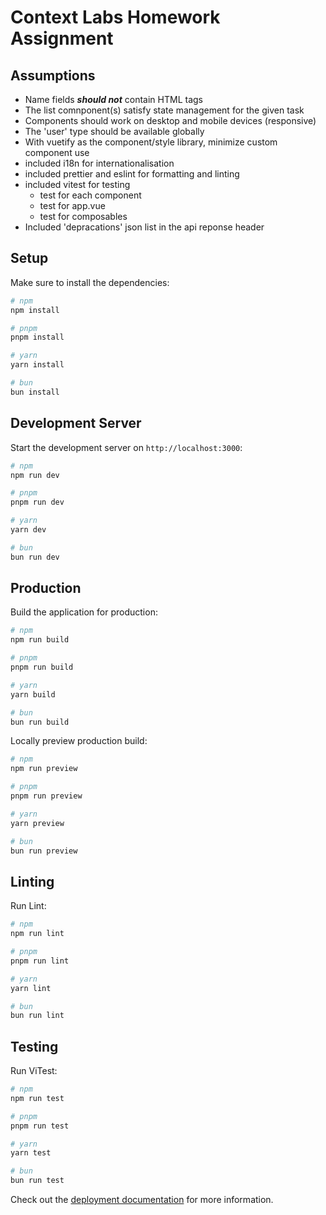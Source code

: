 # Context Labs Homework Assignment

## Assumptions

* Name fields ***should not*** contain HTML tags
* The list comnponent(s) satisfy state management for the given task
* Components should work on desktop and mobile devices (responsive)
* The 'user' type should be available globally
* With vuetify as the component/style library, minimize custom component use
* included i18n for internationalisation
* included prettier and eslint for formatting and linting
* included vitest for testing
  * test for each component
  * test for app.vue
  * test for composables
* Included 'depracations' json list in the api reponse header

## Setup

Make sure to install the dependencies:

```bash
# npm
npm install

# pnpm
pnpm install

# yarn
yarn install

# bun
bun install
```

## Development Server

Start the development server on `http://localhost:3000`:

```bash
# npm
npm run dev

# pnpm
pnpm run dev

# yarn
yarn dev

# bun
bun run dev
```

## Production

Build the application for production:

```bash
# npm
npm run build

# pnpm
pnpm run build

# yarn
yarn build

# bun
bun run build
```

Locally preview production build:

```bash
# npm
npm run preview

# pnpm
pnpm run preview

# yarn
yarn preview

# bun
bun run preview
```

## Linting

Run Lint:

```bash
# npm
npm run lint

# pnpm
pnpm run lint

# yarn
yarn lint

# bun
bun run lint
```

## Testing

Run ViTest:

```bash
# npm
npm run test

# pnpm
pnpm run test

# yarn
yarn test

# bun
bun run test
```

Check out the [deployment documentation](https://nuxt.com/docs/getting-started/deployment) for more information.
